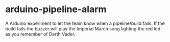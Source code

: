 # arduino-pipeline-alarm
A Arduino experiment to let the team know when a pipeline/build fails. If the build fails the buzzer will play the Imperial March song lighting the red led as you remember of Darth Vader.
